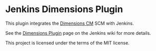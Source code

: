 # Jenkins Dimensions Plugin

This plugin integrates the [Dimensions CM](https://www.microfocus.com/products/dimensions-cm/) SCM with Jenkins.

See the [Dimensions Plugin](https://wiki.jenkins-ci.org/display/JENKINS/Dimensions+Plugin) page on the Jenkins wiki for more details.

This project is licensed under the terms of the MIT license.
